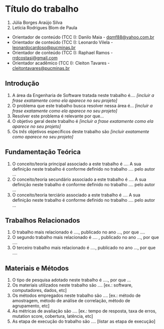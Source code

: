 # Título do trabalho

1. Júlia Borges Araújo Silva
1. Letícia Rodrigues Blom de Paula

* Orientador de conteúdo (TCC I): Danilo Maia - dqmf88@yahoo.com.br
* Orientador de conteúdo (TCC I): Leonardo Vilela - leonardocardoso@pucminas.br
* Orientador de conteúdo (TCC I): Raphael Ramos - rrdcostasi@gmail.com
* Orientador acadêmico (TCC I): Cleiton Tavares - cleitontavares@pucminas.br

## Introdução

1. A área da Engenharia de Software tratada neste trabalho é.... _[incluir a frase exatamente como ela aparece no seu projeto]_
1. O problema que este trabalho busca resolver nessa área é... _[incluir a frase exatamente como ela aparece no seu projeto]_
1. Resolver este problema é relevante por que...
1. O objetivo geral deste trabalho é _[incluir a frase exatamente como ela aparece no seu projeto]_
1. Os *três* objetivos específicos deste trabalho são _[incluir exatamente como aparece no seu projeto]_

## Fundamentação Teórica

1. O conceito/teoria principal associado a este trabalho é ....  A sua definição neste trabalho  é conforme definido no trabalho .... pelo autor ...
1. O conceito/teoria secundário associado a este trabalho é ....  A sua definição neste trabalho é conforme definido no trabalho .... pelo autor ...
1. O conceito/teoria terciário associado a este trabalho é ....  A sua definição neste trabalho é conforme definido no trabalho .... pelo autor ...

## Trabalhos Relacionados

1. O trabalho mais relacionado é ...., publicado no ano ..., por que ....
1. O segundo trabalho mais relacionado é .... , publicado no ano ..., por que ....
1. O terceiro trabalho mais relacionado é ...., publicado no ano ...,  por que ....

## Materiais e Métodos

1. O tipo de pesquisa adotado neste trabalho é ...., por que ...
1. Os materiais utilizados neste trabalho são .... [ex.: software, computadores, dados, etc]
1. Os métodos empregados neste trabalho são .... [ex.: método de amostragem, método de análise de correlação, método de agrupamento, etc]
1. As métricas de avaliação são .... [ex.: tempo de resposta, taxa de erros, mutation score, cobertura, latência, etc]
1. As etapa de execução do trabalho são .... [listar as etapa de execução]
